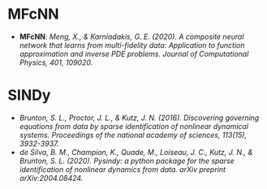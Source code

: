 # **MFcNN**
- **MFcNN**: *Meng, X., & Karniadakis, G. E. (2020). A composite neural network that learns from multi-fidelity data: Application to function approximation and inverse PDE problems. Journal of Computational Physics, 401, 109020.*

# **SINDy**
- *Brunton, S. L., Proctor, J. L., & Kutz, J. N. (2016). Discovering governing equations from data by sparse identification of nonlinear dynamical systems. Proceedings of the national academy of sciences, 113(15), 3932-3937.*  
- *de Silva, B. M., Champion, K., Quade, M., Loiseau, J. C., Kutz, J. N., & Brunton, S. L. (2020). Pysindy: a python package for the sparse identification of nonlinear dynamics from data. arXiv preprint arXiv:2004.08424.*
